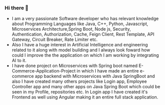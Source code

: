 ### Hi there 👋

<!--
**Rahul-Dwivedi-07/Rahul-Dwivedi-07** is a ✨ _special_ ✨ repository because its `README.md` (this file) appears on your GitHub profile.

Here are some ideas to get you started:

- 🔭 I’m currently working on ...
- 🌱 I’m currently learning ...
- 👯 I’m looking to collaborate on ...
- 🤔 I’m looking for help with ...
- 💬 Ask me about ...
- 📫 How to reach me: ...
- 😄 Pronouns: ...
- ⚡ Fun fact: ...
-->

- I am a very passionate Software developer who has relevant knowledge about Programming Languages like Java, C++, Python, Javascript, Microservices Architecture,Spring Boot, Node js, Security, Authentication, Authorization, Cache, Feign Client, Rest Template, API Gateway, Circuit Breaker, Rate Limiter etc.
- Also I have a huge interest in Artificial Intelligence and engineering related to it along with model building and I always look foward how could I improve the the application on which I am working by integrating AI to it.
- I have done project on Microservices with Spring boot named E-Commerce-Application-Project in which I have made an entire e-commerce app backend with Microservices with Java SpringBoot and also I have created many others projects like Login app, Employee Controller app and many other apps on Java Spring Boot which could be seen in my Profile, repositories etc. In Login app I have created it's Frontend as well using Angular making it an entire full stack application.
